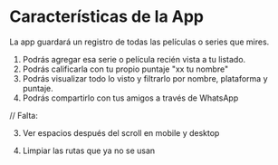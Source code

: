 # Características de la App

La app guardará un registro de todas las películas o series que mires.

1. Podrás agregar esa serie o película recién vista a tu listado.
2. Podrás calificarla con tu propio puntaje "xx tu nombre"
3. Podrás visualizar todo lo visto y filtrarlo por nombre, plataforma y puntaje.
4. Podrás compartirlo con tus amigos a través de WhatsApp

// Falta:

<!-- 1. Arreglar score en whatsapp -->

<!-- 2. Cambiar iconos en tarjeta de pelicula -->

3. Ver espacios después del scroll en mobile y desktop
 <!-- 4. Cuando agregamos una peli o serie no actualiza los vistos (ya estaba pero se rompio) -->
4. Limpiar las rutas que ya no se usan
